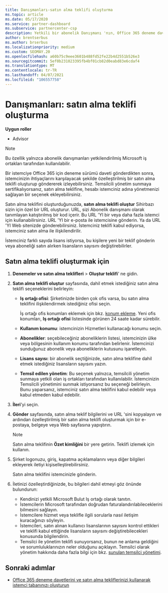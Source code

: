```yaml
---
title: Danışmanları-satın alma teklifi oluşturma
ms.topic: article
ms.date: 05/17/2020
ms.service: partner-dashboard
ms.subservice: partnercenter-csp
description: Yetkili bir abonelik Danışmanı 'nın, Office 365 deneme davetlerinde içerilecek bir satın alma teklifi ve özel URL oluşturmak için Iş Ortağı Merkezi 'ni nasıl kullanabileceği hakkında bilgi edinin.
author: brentserbus
ms.author: brserbus
ms.localizationpriority: medium
ms.custom: SEOMAY.20
ms.openlocfilehash: a60b75c9eee3601b488fd52fe22b4d2551b526e3
ms.sourcegitcommit: 5ef0b231023395fb4bf01cb82d0eabd83e6cdaf4
ms.translationtype: MT
ms.contentlocale: tr-TR
ms.lasthandoff: 04/07/2021
ms.locfileid: "106557758"
---
```

# <a name="advisors-create-a-purchase-offer"></a>Danışmanları: satın alma teklifi oluşturma

 
**Uygun roller**

- Advisor


> [!NOTE]
> Bu özellik yalnızca abonelik danışmanları yetkilendirilmiş Microsoft iş ortakları tarafından kullanılabilir.

Bir istemciye Office 365 için deneme sürümü daveti gönderdikten sonra, istemcinizin ihtiyaçlarını karşılayacak şekilde özelleştirilmiş bir satın alma teklifi oluşturup göndererek izleyebilirsiniz. Temsilcili yönetim sunmaya sertifikalıyorsanız, satın alma teklifine, hesabı istemciniz adına yönetmenizi sağlayan bir seçenek ekleyebilirsiniz.

Satın alma teklifini oluşturduğunuzda, **satın alma teklifi oluştur** Sihirbazı sizin için özel bir URL oluşturur. URL, sizi Abonelik danışmanı olarak tanımlayan katıştırılmış bir kod içerir. Bu URL 'YI bir veya daha fazla istemci için kullanabilirsiniz. URL 'YI bir e-posta ile istemcisine gönderin. Ya da URL 'YI Web sitenizde gönderebilirsiniz. İstemciniz teklifi kabul ediyorsa, istemciniz satın alma ile ilişkilendirilir.

İstemciniz farklı sayıda lisans istiyorsa, bu kişilere yeni bir teklif gönderin veya aboneliği satın alırken lisansların sayısını değiştirebilirler.

## <a name="to-create-a-purchase-offer"></a>Satın alma teklifi oluşturmak için

1. **Denemeler ve satın alma teklifleri**  >  **Oluştur teklifi**' ne gidin.

2. **Satın alma teklifi oluştur** sayfasında, dahil etmek istediğiniz satın alma teklifi seçeneklerini belirleyin:

    - **Iş ortağı ofisi**: Şirketinizde birden çok ofis varsa, bu satın alma teklifini ilişkilendirmek istediğiniz ofisi seçin.

        İş ortağı ofis konumları eklemek için bkz. [konum ekleme](manage-locations.md). Yeni ofis konumları, **Iş ortağı ofisi** listesinde görünen 24 saate kadar sürebilir.

    - **Kullanım konumu**: istemcinizin Hizmetleri kullanacağı konumu seçin.
    - **Abonelikler**: seçebileceğiniz aboneliklerin listesi, istemcinizin ülke veya bölgesinin kullanım konumu tarafından belirlenir. İstemcinizi sunduğunuz abonelik veya aboneliklerin kutusunu işaretleyin.
    - **Lisans sayısı**: bir abonelik seçtiğinizde, satın alma teklifine dahil etmek istediğiniz lisansların sayısını yazın.
    - **Temsil edilen yönetim**: Bu seçenek yalnızca, temsilcili yönetim sunmaya yetkili olan iş ortakları tarafından kullanılabilir. İstemcinizin Temsilcili yönetimini sunmak istiyorsanız bu seçeneği belirleyin. Bunu yaparsanız, istemciniz satın alma teklifini kabul edebilir veya kabul etmeden kabul edebilir.

3. **İleri**’yi seçin.

4. **Gönder** sayfasında, satın alma teklif bilgilerini ve URL 'sini kopyalayın ve ardından özelleştirilmiş bir satın alma teklifi oluşturmak için bir e-postaya, belgeye veya Web sayfasına yapıştırın.

    > [!NOTE]
    > Satın alma teklifinin **Özet kimliğini** bir yere getirin. Teklifi izlemek için kullanın.

5. Şirket logonuzu, giriş, kapatma açıklamalarını veya diğer bilgileri ekleyerek iletiyi kişiselleştirebilirsiniz.

    Satın alma teklifini istemcinizle gönderin.

6. İletinizi özelleştirdiğinizde, bu bilgileri dahil etmeyi göz önünde bulundurun:

    - Kendinizi yetkili Microsoft Bulut Iş ortağı olarak tanıtın.
    - İstemcilerin Microsoft tarafından doğrudan faturalandırılabileceklerini bilmesini sağlayın.
    - İstemcilere hizmet veya teklifle ilgili sorularla nasıl iletişim kuracağınızı söyleyin.
    - İstemcileri, satın alınan kullanıcı lisanslarının sayısını kontrol ettikleri ve teklifi kabul ettiğinde lisansların sayısını değiştirebilecekleri konusunda bilgilendirin.
    - Temsilci ile yönetim teklifi sunuyorsanız, bunun ne anlama geldiğini ve sorumluluklarınızın neler olduğunu açıklayın. Temsilci olarak yönetim hakkında daha fazla bilgi için bkz. [sunulan temsilci yönetimi](customers-revoke-admin-privileges.md).

## <a name="next-steps"></a>Sonraki adımlar

- [Office 365 deneme davetlerini ve satın alma tekliflerinizi kullanarak istemci tabanınızı oluşturun](advisors-build-your-business.md)